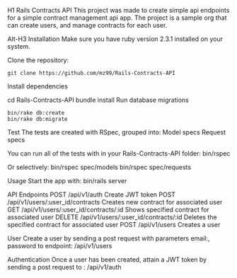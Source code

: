 H1 Rails Contracts API
This project was made to create simple api endpoints for a simple contract management api app. The project is a sample org that can create users, and manage contracts for each user.  


Alt-H3 Installation
Make sure you have ruby version 2.3.1 installed on your system.

Clone the repository:

    git clone https://github.com/mz99/Rails-Contracts-API
Install dependencies

cd Rails-Contracts-API
    bundle install
Run database migrations

    bin/rake db:create
    bin/rake db:migrate

Test
The tests are created with RSpec, grouped into:
Model specs
Request specs

You can run all of the tests with in your Rails-Contracts-API folder:
bin/rspec

Or selectively:
bin/rspec spec/models
bin/rspec spec/requests


Usage
Start the app with:
bin/rails server

API Endpoints
POST   /api/v1/auth                                  Create JWT token
POST   /api/v1/users/:user_id/contracts              Creates new contract for associated user
GET    /api/v1/users/:user_id/contracts/:id          Shows specified contract for associated user
DELETE /api/v1/users/:user_id/contracts/:id          Deletes the specified contract for associated user
POST   /api/v1/users                                 Creates a user

User
Create a user by sending a post request with parameters email:, password to endpoint:
/api/v1/users

Authentication
Once a user has been created, attain a JWT token by sending a post request to :
/api/v1/auth
